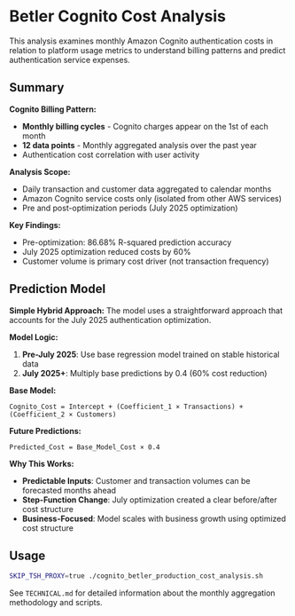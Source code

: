 # Betler Cognito Cost Analysis

This analysis examines monthly Amazon Cognito authentication costs in relation to platform usage metrics to understand billing patterns and predict authentication service expenses.

## Summary

**Cognito Billing Pattern:**
- **Monthly billing cycles** - Cognito charges appear on the 1st of each month
- **12 data points** - Monthly aggregated analysis over the past year
- Authentication cost correlation with user activity

**Analysis Scope:**
- Daily transaction and customer data aggregated to calendar months
- Amazon Cognito service costs only (isolated from other AWS services)
- Pre and post-optimization periods (July 2025 optimization)

**Key Findings:**
- Pre-optimization: 86.68% R-squared prediction accuracy
- July 2025 optimization reduced costs by 60%
- Customer volume is primary cost driver (not transaction frequency)

## Prediction Model

**Simple Hybrid Approach:**
The model uses a straightforward approach that accounts for the July 2025 authentication optimization.

**Model Logic:**
1. **Pre-July 2025**: Use base regression model trained on stable historical data
2. **July 2025+**: Multiply base predictions by 0.4 (60% cost reduction)

**Base Model:**
```
Cognito_Cost = Intercept + (Coefficient_1 × Transactions) + (Coefficient_2 × Customers)
```

**Future Predictions:**
```
Predicted_Cost = Base_Model_Cost × 0.4
```

**Why This Works:**
- **Predictable Inputs**: Customer and transaction volumes can be forecasted months ahead
- **Step-Function Change**: July optimization created a clear before/after cost structure
- **Business-Focused**: Model scales with business growth using optimized cost structure

## Usage

```bash
SKIP_TSH_PROXY=true ./cognito_betler_production_cost_analysis.sh
```

See `TECHNICAL.md` for detailed information about the monthly aggregation methodology and scripts.